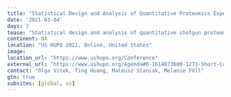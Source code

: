 ```yaml
---
title: "Statistical Design and Analysis of Quantitative Proteomics Experiments with TMT Labeling: Case Studies with MSstatsTMT"
date: '2021-03-04'
days: 2
tease: "Statistical design and analysis of quantitative shotgun proteomic experiments with tandem mass tag (TMT) labeling"
continent: NA
location: "US HUPO 2021, Online, United States"
image: 
location_url: "https://www.ushupo.org/Conference"
external_url: "https://www.ushupo.org/Agenda#0-1614873600-1271-Short-Course"
contact: "Olga Vitek, Ting Huang, Mateusz Staniak, Melanie Föll"
gtn: true
subsites: [global, us]
---
```

